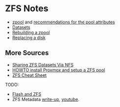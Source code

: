 # ZFS Notes

* [zpool](zpool.html) and [recommendations for the pool attributes](zpool-attributes.html)
* [Datasets](dataset.html)
* [Rebuilding a zpool](zpool-rebuild.html)
* [Replacing a disk](replace-disk.html)

## More Sources

* [Sharing ZFS Datasets Via NFS](https://blog.programster.org/sharing-zfs-datasets-via-nfs)
* [HOWTO install Proxmox and setup a ZFS
pool](https://blog.quindorian.org/2019/08/how-to-install-proxmox-and-setup-a-zfs-pool.html/#more-2962)
* [ZFS Cheat Sheet](https://hamwaves.com/zfs/en/)

TODO:

* [Flash and ZFS](https://openzfs.github.io/openzfs-docs/Performance%20and%20Tuning/Hardware.html#nand-flash-ssds)
* ZFS Metadata
[write-up](https://forum.level1techs.com/t/zfs-metadata-special-device-z/159954),
[youtube](https://www.youtube.com/watch?v=QI4SnKAP6cQ).
